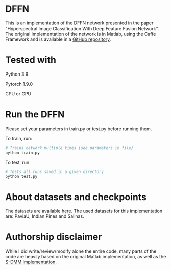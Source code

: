 # DFFN
This is an implementation of the DFFN network presented in the paper "Hyperspectral Image Classification With Deep Feature Fusion Network".
The original implementation of the network is in Matlab, using the Caffe Framework and is available in a [GitHub repository](https://github.com/weiweisong415/Demo_DFFN_for_TGRS2018).

# Tested with
Python 3.9

Pytorch 1.9.0  

CPU or GPU

# Run the DFFN
Please set your parameters in train.py or test.py before running them. 

To train, run:
```bash
# Trains network multiple times (see parameters in file)
python train.py
``` 

To test, run:
```bash
# Tests all runs saved in a given directory
python test.py
```

# About datasets and checkpoints
The datasets are available [here](http://www.ehu.eus/ccwintco/index.php?title=Hyperspectral_Remote_Sensing_Scenes).
The used datasets for this implementation are: PaviaU, Indian Pines and Salinas.

# Authorship disclaimer
While I did write/review/modify alone the entire code, many parts of the code are heavily based on the original Matlab implementation, as well as the [S-DMM implementation](https://github.com/ShuGuoJ/S-DMM).
